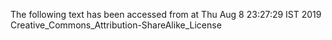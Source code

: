 The following text has been accessed from at Thu Aug 8 23:27:29 IST 2019
Creative_Commons_Attribution-ShareAlike_License
